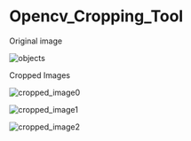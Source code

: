 # Opencv_Cropping_Tool

Original image

![objects](https://github.com/Niteesh2810/Opencv_Cropping_Tool/assets/69635040/c3eb7559-2f31-4e99-82f5-016772489c36)



Cropped Images

![cropped_image0](https://github.com/Niteesh2810/Opencv_Cropping_Tool/assets/69635040/e110d0d7-9a14-4eae-af3a-112b7688f8fd)


![cropped_image1](https://github.com/Niteesh2810/Opencv_Cropping_Tool/assets/69635040/d3d75a22-2878-4490-a3fb-257e43a72cdc)


![cropped_image2](https://github.com/Niteesh2810/Opencv_Cropping_Tool/assets/69635040/7ac06df5-1b2c-48ce-817d-114d233c74b5)
